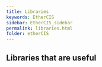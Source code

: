 ```yaml
---
title: Libraries
keywords: EtherCIS
sidebar: EtherCIS_sidebar
permalink: libraries.html
folder: etherCIS
---
```


## Libraries that are useful

